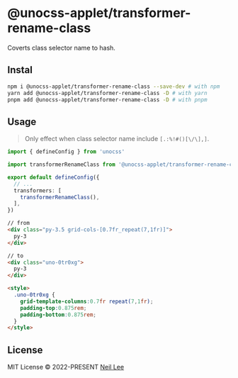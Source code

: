 # @unocss-applet/transformer-rename-class

Coverts class selector name to hash.

## Instal

```bash
npm i @unocss-applet/transformer-rename-class --save-dev # with npm
yarn add @unocss-applet/transformer-rename-class -D # with yarn
pnpm add @unocss-applet/transformer-rename-class -D # with pnpm
```

## Usage

> Only effect when class selector name include `[.:%!#()[\/\],]`.

```ts
import { defineConfig } from 'unocss'

import transformerRenameClass from '@unocss-applet/transformer-rename-class'

export default defineConfig({
  // ...
  transformers: [
    transformerRenameClass(),
  ],
})
```


```html
// from
<div class="py-3.5 grid-cols-[0.7fr_repeat(7,1fr)]">
  py-3
</div>

// to
<div class="uno-0tr0xg">
  py-3
</div>

<style>
  .uno-0tr0xg {
    grid-template-columns:0.7fr repeat(7,1fr);
    padding-top:0.875rem;
    padding-bottom:0.875rem;
  }
</style>
```


## License

MIT License &copy; 2022-PRESENT [Neil Lee](https://github.com/zguolee)
